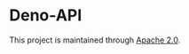 # Deno-API

This project is maintained through [Apache 2.0](https://github.com/Encryption-API-Services/Deno-API/blob/main/LICENSE).
